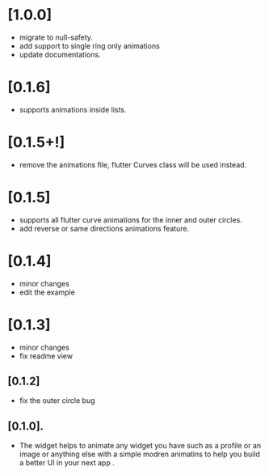 # [1.0.0]

* migrate to null-safety.
* add support to single ring only animations
* update documentations.

# [0.1.6]

* supports animations inside lists.

# [0.1.5+!]

* remove the animations file, flutter Curves class will be used instead.


# [0.1.5]

* supports all flutter curve animations for the inner and outer circles.
* add reverse or same directions animations feature.

# [0.1.4]

* minor changes
* edit the example

# [0.1.3]

* minor changes
* fix readme view

## [0.1.2]

* fix the outer circle bug


## [0.1.0].

* The widget helps to animate any widget you have such as a profile or an image or anything else with a simple modren animatins to help you build a better UI in your next app .






